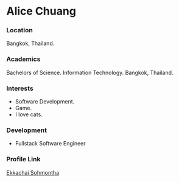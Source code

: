 # Alice Chuang

### Location

Bangkok, Thailand.

### Academics

Bachelors of Science. Information Technology. Bangkok, Thailand.

### Interests

- Software Development.
- Game.
- I love cats.

### Development

- Fullstack Software Engineer


### Profile Link

[Ekkachai Sohmontha](https://github.com/heemza)
